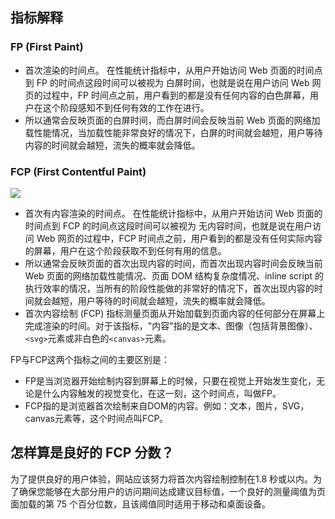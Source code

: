 ## 指标解释

### FP (First Paint)

- 首次渲染的时间点。 在性能统计指标中，从用户开始访问 Web 页面的时间点到 FP 的时间点这段时间可以被视为 白屏时间，也就是说在用户访问 Web 网页的过程中，FP 时间点之前，用户看到的都是没有任何内容的白色屏幕，用户在这个阶段感知不到任何有效的工作在进行。
- 所以通常会反映页面的白屏时间，而白屏时间会反映当前 Web 页面的网络加载性能情况，当加载性能非常良好的情况下，白屏的时间就会越短，用户等待内容的时间就会越短，流失的概率就会降低。

### FCP (First Contentful Paint)

![](https://lf3-volc-editor.volccdn.com/obj/volcfe/sop-public/upload_57b8d622713192ceec0f35f1e8c1ff10)

- 首次有内容渲染的时间点。 在性能统计指标中，从用户开始访问 Web 页面的时间点到 FCP 的时间点这段时间可以被视为 无内容时间，也就是说在用户访问 Web 网页的过程中，FCP 时间点之前，用户看到的都是没有任何实际内容的屏幕，用户在这个阶段获取不到任何有用的信息。
- 所以通常会反映页面的首次出现内容的时间，而首次出现内容时间会反映当前 Web 页面的网络加载性能情况、页面 DOM 结构复杂度情况、inline script 的执行效率的情况，当所有的阶段性能做的非常好的情况下，首次出现内容的时间就会越短，用户等待的时间就会越短，流失的概率就会降低。
- 首次内容绘制 (FCP) 指标测量页面从开始加载到页面内容的任何部分在屏幕上完成渲染的时间。对于该指标，"内容"指的是文本、图像（包括背景图像）、`<svg>`元素或非白色的`<canvas>`元素。

FP与FCP这两个指标之间的主要区别是：

- FP是当浏览器开始绘制内容到屏幕上的时候，只要在视觉上开始发生变化，无论是什么内容触发的视觉变化，在这一刻，这个时间点，叫做FP。
- FCP指的是浏览器首次绘制来自DOM的内容。例如：文本，图片，SVG，canvas元素等，这个时间点叫FCP。

## 怎样算是良好的 FCP 分数？

为了提供良好的用户体验，网站应该努力将首次内容绘制控制在1.8 秒或以内。为了确保您能够在大部分用户的访问期间达成建议目标值，一个良好的测量阈值为页面加载的第 75 个百分位数，且该阈值同时适用于移动和桌面设备。
